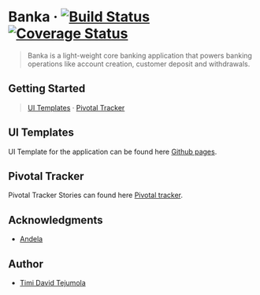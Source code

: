 # Banka  &middot; [![Build Status](https://travis-ci.org/timi-codes/Banka.svg?branch=develop)](https://travis-ci.org/timi-codes/Banka)  [![Coverage Status](https://coveralls.io/repos/github/timi-codes/Banka/badge.svg?branch=develop)](https://coveralls.io/github/timi-codes/Banka?branch=develop)

> Banka is a light-weight core banking application that powers banking operations like account creation, customer deposit and withdrawals.

## Getting Started

> [UI Templates](#ui-templates) &middot; [Pivotal Tracker](#pivotal-tracker)
 
## UI Templates

UI Template for the application can be found here [Github pages](https://timi-codes.github.io/Banka/UI/index.html).

## Pivotal Tracker

Pivotal Tracker Stories can found here [Pivotal tracker](https://www.pivotaltracker.com/n/projects/2321237).

## Acknowledgments

- [Andela](https://andela.com/)

## Author

- [Timi David Tejumola](https://twitter.com/timicodes)
